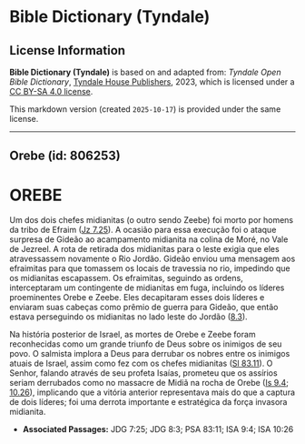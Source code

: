 # Bible Dictionary (Tyndale)

## License Information

**Bible Dictionary (Tyndale)** is based on and adapted from: _Tyndale Open Bible Dictionary_, [Tyndale House Publishers](https://tyndaleopenresources.com/), 2023, which is licensed under a [CC BY-SA 4.0 license](https://creativecommons.org/licenses/by-sa/4.0/legalcode.en).

This markdown version (created `2025-10-17`) is provided under the same license.



--------------------------------

## Orebe (id: 806253)

OREBE
=====

Um dos dois chefes midianitas (o outro sendo Zeebe) foi morto por homens da tribo de Efraim ([Jz 7\.25](https://ref.ly/Judg7:25)). A ocasião para essa execução foi o ataque surpresa de Gideão ao acampamento midianita na colina de Moré, no Vale de Jezreel. A rota de retirada dos midianitas para o leste exigia que eles atravessassem novamente o Rio Jordão. Gideão enviou uma mensagem aos efraimitas para que tomassem os locais de travessia no rio, impedindo que os midianitas escapassem. Os efraimitas, seguindo as ordens, interceptaram um contingente de midianitas em fuga, incluindo os líderes proeminentes Orebe e Zeebe. Eles decapitaram esses dois líderes e enviaram suas cabeças como prêmio de guerra para Gideão, que então estava perseguindo os midianitas no lado leste do Jordão ([8\.3](https://ref.ly/Judg8:3)).

Na história posterior de Israel, as mortes de Orebe e Zeebe foram reconhecidas como um grande triunfo de Deus sobre os inimigos de seu povo. O salmista implora a Deus para derrubar os nobres entre os inimigos atuais de Israel, assim como fez com os chefes midianitas ([Sl 83\.11](https://ref.ly/Ps83:11)). O Senhor, falando através de seu profeta Isaías, prometeu que os assírios seriam derrubados como no massacre de Midiã na rocha de Orebe ([Is 9\.4](https://ref.ly/Isa9:4); [10\.26](https://ref.ly/Isa10:26)), implicando que a vitória anterior representava mais do que a captura de dois líderes; foi uma derrota importante e estratégica da força invasora midianita.

* **Associated Passages:** JDG 7:25; JDG 8:3; PSA 83:11; ISA 9:4; ISA 10:26

